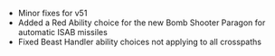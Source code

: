 - Minor fixes for v51
- Added a Red Ability choice for the new Bomb Shooter Paragon for automatic ISAB missiles
- Fixed Beast Handler ability choices not applying to all crosspaths